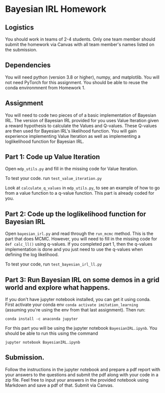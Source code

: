# Bayesian IRL Homework

## Logistics
You should work in teams of 2-4 students. Only one team member should submit the homework via Canvas with all team member's names listed on the submission. 

## Dependencies
You will need python (version 3.8 or higher), numpy, and matplotlib. You will not need PyTorch for this assignment.
You should be able to reuse the conda environmnent from Homework 1.

## Assignment

You will need to code two pieces of of a basic implementation of Bayesian IRL. The version of Bayesian IRL provided for you uses Value Iteration given a reward hypothesis to calculate the Values and Q-values. These Q-values are then used for Bayesian IRL's likelihood function. You will gain experience implementing Value Iteration as well as implementing a loglikelihood function for Bayesian IRL.

## Part 1: Code up Value Iteration
Open ```mdp_utils.py``` and fill in the missing code for Value Iteration.

To test your code. run 
```test_value_iteration.py```

Look at ```calculate_q_values``` in ```mdp_utils.py```, to see an example of how to go from a value function to a q-value function. This part is already coded for you.

## Part 2: Code up the loglikelihood function for Bayesian IRL


Open ```bayesian_irl.py``` and read through the ```run_mcmc``` method. This is the part that does MCMC. However, you will need to fill in the missing code for ```def calc_ll()``` using q-values. If you completed part 1, then the q-values implementation is done and you just need to use the q-values when defining the log likelihood. 

To test your code, run
```test_bayesian_irl_ll.py```


## Part 3: Run Bayesian IRL on some demos in a grid world and explore what happens.
If you don't have jupyter notebook installed, you can get it using conda. First activate your conda env ```conda activate imitation_learning``` (assuming  you're using the env from that last assignment). Then run:
```
conda install -c anaconda jupyter
```

For this part you will be using the jupyter notebook ```BayesianIRL.ipynb```. You should be able to run this using the command
```
jupyter notebook BayesianIRL.ipynb
```

## Submission.

Follow the instructions in the jupyter notebook and prepare a pdf report with your answers to the questions and submit the pdf along with your code in a zip file. Feel free to input your answers in the provided notebook using Markdown and save a pdf of that. Submit via Canvas.



